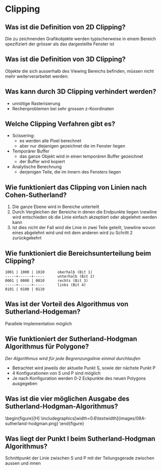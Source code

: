 # Clipping

## Was ist die Definition von 2D Clipping?
Die zu zeichnenden Grafikobjekte werden typischerweise in
einem Bereich spezifiziert der grösser als das dargestellte
Fenster ist

## Was ist die Definition von 3D Clipping?
Objekte die sich ausserhalb des Viewing Bereichs befinden,
müssen nicht mehr weiterverarbeitet werden:

## Was kann durch 3D Clipping verhindert werden?
* unnötige Rasterisierung
* Rechenproblemen bei sehr grossen z-Koordinaten

## Welche Clipping Verfahren gibt es?
* Scissering:
    * es werden alle Pixel berechnet
    * aber nur diejenigen gezeichnet die im Fenster liegen
* Temporärer Buffer
    * das ganze Objekt wird in einen temporären Buffer gezeichnet
    * der Buffer wird kopiert
* Analytische Berechnung
    * derjenigen Teile, die im Innern des Fensters liegen

## Wie funktioniert das Clipping von Linien nach Cohen-Sutherland?
1. Die ganze Ebene wird in Bereiche unterteilt
2. Durch Vergleichen der Bereiche in denen die Endpunkte liegen
    \newline wird entschieden ob die Linie einfach akzeptiert oder abgelehnt werden kann
3. Ist dies nicht der Fall wird die Linie in zwei Teile geteilt,
    \newline wovon eines abgelehnt wird und mit dem anderen wird zu Schritt 2 zurückgekehrt

## Wie funktioniert die Bereichsunterteilung beim Clipping?
```
1001 | 1000 | 1010      oberhalb (Bit 1)
-----+------+-----      unterhalb (Bit 2)
0001 | 0000 | 0010      rechts (Bit 3)
-----+------+-----      links (Bit 4)
0101 | 0100 | 0110
```

## Was ist der Vorteil des Algorithmus von Sutherland-Hodgeman?
Parallele Implementation möglich

## Wie funktioniert der Sutherland-Hodgman Algorithmus für Polygone?
_Der Algorithmus wird für jede Begrenzungslinie einmal durchlaufen_

* Betrachtet wird jeweils der aktuelle Punkt S, sowie der nächste Punkt P
* 4 Konfigurationen von S und P sind möglich
* Je nach Konfiguration werden 0-2 Eckpunkte des neuen Polygons ausgegeben

## Was ist die vier möglichen Ausgabe des Sutherland-Hodgman-Algorithmus?
\begin{figure}[H]
    \includegraphics[width=0.6\textwidth]{images/08A-sutherland-hodgman.png}
\end{figure}

## Was liegt der Punkt I beim Sutherland-Hodgman Algorithmus?
Schnittpunkt der Linie zwischen S und P mit der
Teilungsgerade zwischen aussen und innen

